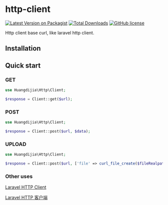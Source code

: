 # http-client

[![Latest Version on Packagist](https://img.shields.io/packagist/v/huangdijia/http-client.svg?style=flat-square)](https://packagist.org/packages/huangdijia/http-client)
[![Total Downloads](https://img.shields.io/packagist/dt/huangdijia/http-client.svg?style=flat-square)](https://packagist.org/packages/huangdijia/http-client)
[![GitHub license](https://img.shields.io/github/license/huangdijia/http-client)](https://github.com/huangdijia/http-client)

Http client base curl, like laravel http client.

## Installation

## Quick start

### GET

~~~php
use Huangdijia\Http\Client;

$response = Client::get($url);
~~~

### POST

~~~php
use Huangdijia\Http\Client;

$response = Client::post($url, $data);
~~~

### UPLOAD

~~~php
use Huangdijia\Http\Client;

$response = Client::post($url, ['file' => curl_file_create($fileRealpath)]);
~~~

### Other uses

[Laravel HTTP Client](https://laravel.com/docs/8.x/http-client)

[Laravel HTTP 客户端](https://learnku.com/docs/laravel/8.x/http-client/9394)
